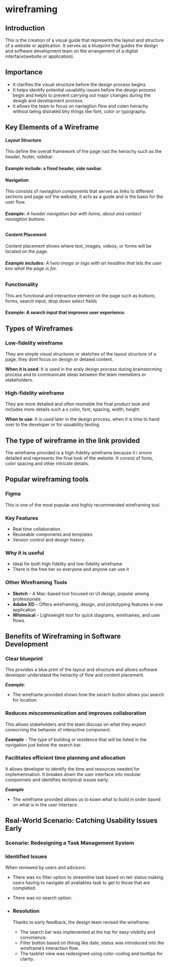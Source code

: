 # wireframing

## Introduction
This is the creation of a visual guide that represents the layout and structure of a website or application. It serves as a blueprint that guides the design and software development team
on the arrangement of a digital interface(website or application).

## Importance 
- It clarifies the visual structure before the design process begins.
- It helps identify potential usuability issues before the design process begin and helpls to prevent carrying out major changes during the desigb and development process.
- It allows the team to focus on naviagtion flow and coten heirachy without being distrated bhy things like font, color or typography.


## Key Elements of a Wireframe

#### Layout Structure

This define the overall framework of the page nad the heirachy such as the header, footer, sidebar.

#### **Example include:** a fixed header, side navbar.

#### Navigation
This consists of naviagtion components that serves as links to different sections and page sof the website, it acts as a guide and is the basis for the user flow.

###### **Example:** A header navigation bar with home, about and contact naviagtion buttons.

#### Content Placement 
Content placement shows where text, images, videos, or forms will be located on the page.

###### **Example includes:** A hero image or logo with an headline that lets the user kno what the page is for.

### Functionality
This are functional and interactive element on the page such as buttons, forms, search input, drop down select fields

#### **Example:** A search input that improves user experience.

## Types of Wireframes

### Low-fidelity wireframe 
  They are simple visual structures or sketches of the layout structure of a page, they dont focus on design or detaied content.

**When it is used**: It is used in the eraly design process during brainstorming process and to communicate ideas between the team memebers or stakeholders.

### High-fidelity wireframe
They are more detailed and often resmeble the final product look and includes more details such a s color, font, spacing, width, height.

**When to use**: It is used later in the design process, when it is time to hand over to the developer or for usuability texting.


## The type of wireframe in the link provided

The wireframe provided is a high-fidelity wireframe because it i smore detailed and represents the final look of the website. It consist of fonts, color spacing and other intricate details.

## Popular wireframing tools

### Figma 
  This is one of the most popular and highly recommended wireframing tool.

  ### Key Features
  - Real time collaboration.
  - Reuseable components and templates
  - Version control and design history.

  ### Why it is useful
  - Ideal for both high fidelity and low-fidelity wireframe
  - There is the free tier so everyone and anyone can use it

### Other Wireframing Tools
- **Sketch** – A Mac-based tool focused on UI design, popular among professionals
- **Adobe XD** – Offers wireframing, design, and prototyping features in one application
- **Whimsical** – Lightweight tool for quick diagrams, wireframes, and user flows.

## Benefits of Wireframing in Software Development

### Clear blueprint
 This provides a blue print of the layout and structure and allows software developer understand the heirachy of flow and content placement.

 ***Example***: 
   - The wireframe provided shows how the serach button allows you search for location.

### Reduces miscommunication and improves collaboration
  This allows stakeholders and the team discuss on what they expect conecrning the behavior of interactive component.

  ***Example***
    - The type of building or residence that will be listed in the navigation just below the search bar.

### Facilitates efficient time planning and allocation
  It allows developer to identify the time and resources needed for implememnation. It breakes down the user interface into modular componnets and identifies techjnical issues early.

  ***Example***
   - The wireframe provided allows us to kown what to build in order based on what is in the user intertace.


## Real-World Scenario: Catching Usability Issues Early

### Scenario: Redesigning a Task Management System

### Identified Issues

  When reviewed by users and advisors:
   - There was no filter option to streamline task based on teir status making users having to navigate all availables task to get to those that are completed.
   - There was no search option.

- ### Resolution

   Thanks to early feedback, the design team revised the wireframe:
    - The search bar was implemented at the top for easy visibilty and convinience.
    - Filter button based on thinsg like date, status was introduced into the wireframe’s interaction flow.
    - The tasklist view was redesigned using color-coding and tooltips for clarity.
